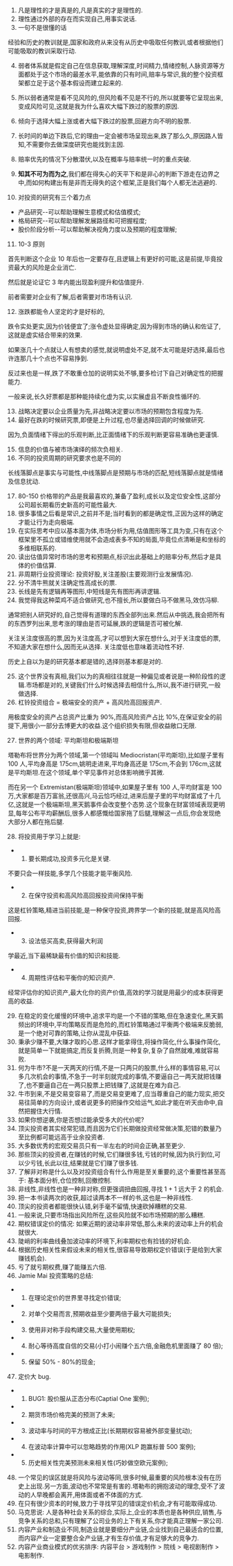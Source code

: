 1. 凡是理性的才是真是的,凡是真实的才是理性的.
2. 理性通过外部的存在而实现自己,用事实说话.
3. 一句不是很懂的话

经验和历史的教训就是,国家和政府从来没有从历史中吸取任何教训,或者根据他们可能吸取的教训采取行动.

4. 弱者体系就是假定自己在信息获取,理解深度,时间精力,情绪控制,人脉资源等方面都处于这个市场的最差水平,能依靠的只有时间,赔率与常识,我的整个投资框架都立足于这个基本假设而建立起来的.
5. 所以弱者通常是看不见风险的,但风险看不见是不行的,所以就要等它呈现出来,变成风险可见,这就是我为什么喜欢大幅下跌过的股票的原因.
6. 倾向于选择大幅上涨或者大幅下跌过的股票,回避方向不明的股票.
7. 长时间的单边下跌后,它的理由一定会被市场呈现出来,跌了那么久,原因路人皆知,不需要你去做深度研究也能找到主因.
8. 赔率优先的情况下分散潜伏,以及在概率与赔率统一时的重点突破.
9. **知其不可为而为之**,我们都在得失心的天平下和是非心的判断下游走在边界之中,而如何构建出有是非而无得失的这个框架,正是我们每个人都无法逃避的.

10. 对投资的研究有三个着力点

- 产品研究--可以帮助理解生意模式和估值模式;
- 格局研究--可以帮助理解发展路径和可把握程度;
- 股价阶段分析--可以帮助解决视角力度以及预期的程度理解;

11. 10-3 原则

首先判断这个企业 10 年后也一定要存在,且逻辑上有更好的可能,这是前提,毕竟投资最大的风险是企业消亡.

然后就是论证它 3 年内能出现盈利提升和估值提升.

前者需要对企业有了解,后者需要对市场有认识.

12. 涨跌都能令人坚定的才是好标的,

跌令实处更实,因为价钱便宜了;涨令虚处显得确定,因为得到市场的确认和佐证了,这就是虚实结合带来的效果.

如果涨几十个点就让人有想卖的感觉,就说明虚处不足,就不太可能是好选择,最后也许连那几十个点也不容易挣到.

反过来也是一样,跌了不敢重仓加的说明实处不够,要多检讨下自己对确定性的把握能力.

一般来说,长久好票都是那种能持续化虚为实,以实展虚且不断良性循环的.

13. 战略决定要以企业质量为先,非战略决定要以市场的预期包含程度为先.
14. 最好在跌的时候研究票,即便是上升过程,也尽量选择回调的时候做研究.

因为,负面情绪下得出的乐观判断,比正面情绪下的乐观判断更容易准确也更谨慎.

15. 信息的价值与被市场演绎的频次负相关.
16. 不同的投资周期的研究要求也是不同的

长线落脚点是事实与可能性,中线落脚点是预期与市场的匹配,短线落脚点就是情绪及信息扰动.

17. 80-150 价格带的产品是我最喜欢的,兼备了盈利,成长以及定位安全性,这部分公司超长期看历史新高的可能性最大.
18. 很多事情之后看是常识,之前并不是;当时看到的都是确定性,正因为这样的确定才能让行为走向极端.
19. 在实际思考中应以基本面为体,市场分析为用,估值图形等工具为变,只有在这个框架里不孤立或错维使用就不会造成表多不知的局面,毕竟位点清晰是和坐标的多维相联系的.
20. 读出估值异常时市场的思考和预期点,标识出此基础上的赔率分布,然后才是具体的价值估算.
21. 非周期行业投资理论: 投资好股,关注差股(主要观测行业发展情况).
22. 分不清牛熊就关注确定性高成长的票.
23. 长线是先有逻辑再等图形,中短线是先有图形再讲逻辑.
24. 我觉得我这种菜鸡不适合做研究,也不擅长,所以要做白马不做黑马,效仿冯柳.

通常把别人研究好的,自己觉得有道理的东西全部列出来.然后从中挑选,我会把所有的东西罗列出来,思考涨的理由是否可延展,跌的逻辑是否可被化解.

关注关注度很高的票,因为关注度高,才可以想到大家在想什么,对于关注度低的票,不知道大家在想什么,因而无从选择. 关注度低也意味着流动性不好.

历史上自以为是的研究基本都是错的,选择则基本都是对的.

25. 这个世界没有真相,我们以为的真相往往就是一种偏见或者说是一种阶段性的逻辑.市场都是对的,关键我们什么时候选择去相信什么,所以,我不进行研究,一般做选择.
26. 杠铃投资组合 = 极端安全的资产 + 高风险高回报资产.

用极度安全的资产占总资产比重为 90%,而高风险资产占比 10%,在保证安全的前提下,用很小一部分去博更大的收益.这个组织损失有限,但收益敞口无限.

27. 世界的两个领域: 平均斯坦和极端斯坦

塔勒布将世界分为两个领域,第一个领域叫 Mediocristan(平均斯坦),比如屋子里有 100 人,平均身高是 175cm,姚明走进来,平均身高还是 175cm,不会到 176cm,这就是平均斯坦.在这个领域,单个罕见事件对总体影响微乎其微.

而在另一个 Extremistan(极端斯坦)领域中,如果屋子里有 100 人,平均财富是 100 万,大家都是百万富翁,还很高兴,马云恰巧经过,进来后屋子里的平均财富成了十几亿,这就是一个极端斯坦,黑天鹅事件会改变整个态势.这个现象在财富领域表现更明显,每年公布平均薪酬后,很多人都感慨给国家拖了后腿,理解这一点后,你会发现绝大部分人都在拖后腿.

28. 将投资用于学习上就是:

- 1. 要长期成功,投资多元化是关键.

不要只会一样技能,多学几个技能才能平衡风险.

- 2. 在保守投资和高风险高回报投资间保持平衡

这是杠铃策略,精进当前技能,是一种保守投资,跨界学一个新的技能,就是高风险高回报.

- 3. 设法低买高卖,获得最大利润

学最近,当下最稀缺最有价值的知识和技能.

- 4. 周期性评估和平衡你的知识资产.

经常评估你的知识资产,最大化你的资产价值,高效的学习就是用最少的成本获得更高的收益.

29. 在稳定的变化缓慢的环境中,追求平均是一个不错的策略,但在急速变化,黑天鹅频出的环境中,平均策略反而是危险的,而杠铃策略通过平衡两个极端来反脆弱,是一个绝对可靠的策略,让你从混乱中获益.
30. 秉承少赚不要,大赚才取的心思.这样才能拿得住,将操作简化,什么事操作简化,就是简单一下就能搞定,而反复折腾,则是一种复杂,复杂了自然就难,难就容易败.
31. 何为牛市?不是一天两天的行情,不是一只两只的股票,什么样的事情容易,可以多几次机会的事情,不急于一时半刻就完成的事情,不要逼自己一两天就把钱赚了,也不要逼自己在一两只股票上把钱赚了,这就是在难为自己.
32. 牛市到来,不是交易变容易了,而是交易变更难了,应当尊重自己的能力现实,把交易往简单的方向设计,或者说更多的把操作交给运气,如此才能在听天由命中,自然把握住大行情.
33. 如果你想逆袭,你是否想过能承受多大的代价呢?
34. 顶尖投资者其实经常犯错,而且因为它们长期做投资经常做决策,犯错的数量乃至比例都可能远高于业余投资者.
35. 大多数优秀的宏观交易员只有一半左右的时间会正确,甚至更少.
36. 那些顶尖的投资者,在赚钱的时候,它们赚很多钱,亏钱的时候,因为执行到位,可以少亏钱,长此以往,结果就是它们赚了很多钱.
37. 了解非对称是什么以及对投资组合有什么作用是至关重要的,这个重要性甚至高于: 基本面分析,仓位控制,回撤控制.
38. 非线性,非线性也是一种非对称,但更强调扭曲回报,寻找 1 + 1 远大于 2 的机会.
39. 把一本书读两次的收获,超过读两本不一样的书,这也是一种非线性.
40. 顶尖的投资者都能很快认错,剁手毫不留情,快速砍掉糟糕的交易.
41. 一般来说,只要市场指出风险所在,这些风险就不如市场预期的那么糟糕.
42. 期权错误定价的情况: 如果近期的波动率非常低,那么未来的波动率上升的机会就很大.
43. 陡峭的利率曲线叠加波动率的环境下,利率期权也有捡钱的好机会.
44. 根据历史相关性来假设未来的相关性,很容易导致期权定价错误(于是给到大家赚钱机会).
45. 亏了就亏期权费,赚了能赚五六倍.
46. Jamie Mai 投资策略的总结:

- 1. 在理论定价的世界里寻找定价错误;
- 2. 对单个交易而言,预期收益至少要两倍于最大可能损失;
- 3. 使用非对称手段构建交易,大量使用期权;
- 4. 耐心等待高度自信的交易(小打小闹赚个五六倍,金融危机里面赚了 80 倍);
- 5. 保留 50% - 80%的现金;

47. 定价大 bug.

- 1. BUG1: 股价服从正态分布(Captial One 案例);
- 2. 期货市场价格完美的预测了未来;
- 3. 波动率与时间的平方根成正比(长期期权容易被外部变量扰动);
- 4. 在波动率计算中可以忽略趋势的作用(XLP 跑赢标普 500 案例);
- 5. 历史相关性完美预测未来相关性(巧妙做空欧元案例);

48. 一个常见的误区就是将风险与波动等同,很多时候,最重要的风险根本没有在历史上出现.另一方面,波动也不常常是有害的.塔勒布的拥抱波动的理念,受不了波动的人早晚都会离开,用体面或者不体面的方式.
49. 在只有很少资本的时候,致力于寻找罕见的错误定价机会,才有可能取得成功.
50. 马克思说: 人是各种社会关系的综合,实际上,企业的本质也是各种供应,销售,与竞争关系的总和,只有理解了公司业务的上下有关系,你才能真正理解一家公司.
51. 内容产业和制造业不同,制造业就是要细分产业链,企业找到自己最适合的位置,而内容产业一定要整合全产业链,才有生存价值,才有足够大的竞争力.
52. 内容产业商业模式的优劣排序: 内容平台 > 游戏制作 > 院线 > 电视剧制作 > 电影制作.
